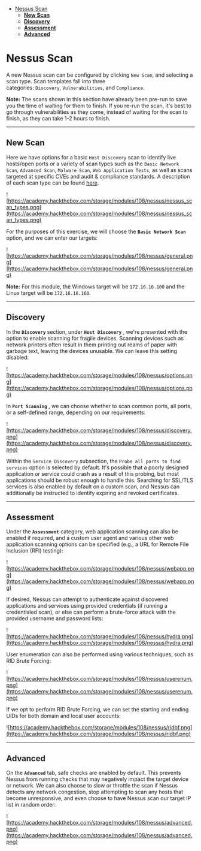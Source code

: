 - [Nessus Scan](#nessus-scan)
  - [**New Scan**](#new-scan)
  - [**Discovery**](#discovery)
  - [**Assessment**](#assessment)
  - [**Advanced**](#advanced)
# Nessus Scan

A new Nessus scan can be configured by clicking `New Scan`, and selecting a scan type. Scan templates fall into three categories: `Discovery`, `Vulnerabilities`, and `Compliance`.

**Note:** The scans shown in this section have already been pre-run to save you the time of waiting for them to finish. If you re-run the scan, it's best to go through vulnerabilities as they come, instead of waiting for the scan to finish, as they can take 1-2 hours to finish.

---

## **New Scan**

Here we have options for a basic `Host Discovery` scan to identify live hosts/open ports or a variety of scan types such as the `Basic Network Scan`, `Advanced Scan`, `Malware Scan`, `Web Application Tests`, as well as scans targeted at specific CVEs and audit & compliance standards. A description of each scan type can be found [here](https://docs.tenable.com/nessus/Content/ScanAndPolicyTemplates.htm).

![https://academy.hackthebox.com/storage/modules/108/nessus/nessus_scan_types.png](https://academy.hackthebox.com/storage/modules/108/nessus/nessus_scan_types.png)

For the purposes of this exercise, we will choose the **`Basic Network Scan`** option, and we can enter our targets:

![https://academy.hackthebox.com/storage/modules/108/nessus/general.png](https://academy.hackthebox.com/storage/modules/108/nessus/general.png)

**Note:** For this module, the Windows target will be `172.16.16.100` and the Linux target will be `172.16.16.160`.

---

## **Discovery**

In the **`Discovery`** section, under **`Host Discovery`** , we're presented with the option to enable scanning for fragile devices. Scanning devices such as network printers often result in them printing out reams of paper with garbage text, leaving the devices unusable. We can leave this setting disabled:

![https://academy.hackthebox.com/storage/modules/108/nessus/options.png](https://academy.hackthebox.com/storage/modules/108/nessus/options.png)

In **`Port Scanning`** , we can choose whether to scan common ports, all ports, or a self-defined range, depending on our requirements:

![https://academy.hackthebox.com/storage/modules/108/nessus/discovery.png](https://academy.hackthebox.com/storage/modules/108/nessus/discovery.png)

Within the `Service Discovery` subsection, the `Probe all ports to find services` option is selected by default. It's possible that a poorly designed application or service could crash as a result of this probing, but most applications should be robust enough to handle this. Searching for SSL/TLS services is also enabled by default on a custom scan, and Nessus can additionally be instructed to identify expiring and revoked certificates.

---

## **Assessment**

Under the **`Assessment`** category, web application scanning can also be enabled if required, and a custom user agent and various other web application scanning options can be specified (e.g., a URL for Remote File Inclusion (RFI) testing):

![https://academy.hackthebox.com/storage/modules/108/nessus/webapp.png](https://academy.hackthebox.com/storage/modules/108/nessus/webapp.png)

If desired, Nessus can attempt to authenticate against discovered applications and services using provided credentials (if running a credentialed scan), or else can perform a brute-force attack with the provided username and password lists:

![https://academy.hackthebox.com/storage/modules/108/nessus/hydra.png](https://academy.hackthebox.com/storage/modules/108/nessus/hydra.png)

User enumeration can also be performed using various techniques, such as RID Brute Forcing:

![https://academy.hackthebox.com/storage/modules/108/nessus/userenum.png](https://academy.hackthebox.com/storage/modules/108/nessus/userenum.png)

If we opt to perform RID Brute Forcing, we can set the starting and ending UIDs for both domain and local user accounts:

![https://academy.hackthebox.com/storage/modules/108/nessus/ridbf.png](https://academy.hackthebox.com/storage/modules/108/nessus/ridbf.png)

---

## **Advanced**

On the **`Advanced`** tab, safe checks are enabled by default. This prevents Nessus from running checks that may negatively impact the target device or network. We can also choose to slow or throttle the scan if Nessus detects any network congestion, stop attempting to scan any hosts that become unresponsive, and even choose to have Nessus scan our target IP list in random order:

![https://academy.hackthebox.com/storage/modules/108/nessus/advanced.png](https://academy.hackthebox.com/storage/modules/108/nessus/advanced.png)